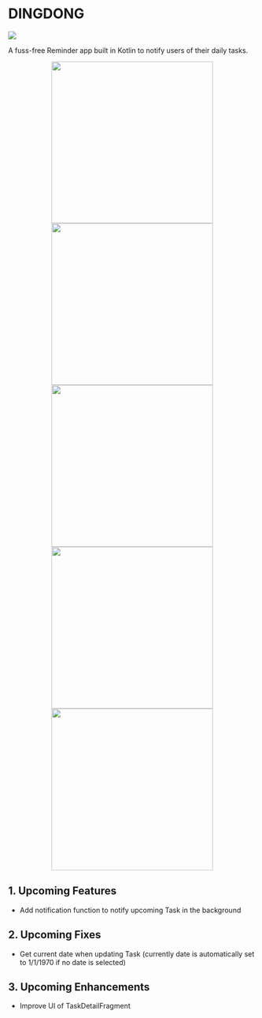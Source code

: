 # DINGDONG

<img src="https://img.shields.io/badge/license-Apache2.0-brightgreen">

A fuss-free Reminder app built in Kotlin to notify users of their daily tasks.

<p float="left" align="center">
  <img src="https://user-images.githubusercontent.com/26968011/183873108-5950ea89-251a-4397-8fbc-ae843b934a5b.png" width="328">
  <img src="https://user-images.githubusercontent.com/26968011/183894753-683d5d96-1c2c-4518-aa37-f21b439cec3c.png" width="328">
  <img src="https://user-images.githubusercontent.com/26968011/183894736-af7fdabe-8219-4e7d-b569-5e72b4f5dc21.png" width="328">
  <img src="https://user-images.githubusercontent.com/26968011/183894745-b7105397-4fe1-4b38-9249-87a2ae6c8ceb.png" width="328">
  <img src="https://user-images.githubusercontent.com/26968011/183894725-30249ebd-1074-4b20-899f-dc6c82e744e5.png" width="328">
</p>

## 1. Upcoming Features
- Add notification function to notify upcoming Task in the background

## 2. Upcoming Fixes
- Get current date when updating Task (currently date is automatically set to 1/1/1970 if no date is selected)

## 3. Upcoming Enhancements
- Improve UI of TaskDetailFragment

